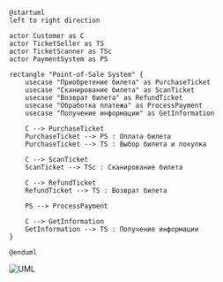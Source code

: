 ```
@startuml
left to right direction

actor Customer as C
actor TicketSeller as TS
actor TicketScanner as TSc
actor PaymentSystem as PS

rectangle "Point-of-Sale System" {
    usecase "Приобретение билета" as PurchaseTicket
    usecase "Сканирование билета" as ScanTicket
    usecase "Возврат билета" as RefundTicket
    usecase "Обработка платежа" as ProcessPayment
    usecase "Получение информации" as GetInformation

    C --> PurchaseTicket
    PurchaseTicket --> PS : Оплата билета
    PurchaseTicket --> TS : Выбор билета и покупка

    C --> ScanTicket
    ScanTicket --> TSc : Сканирование билета

    C --> RefundTicket
    RefundTicket --> TS : Возврат билета

    PS --> ProcessPayment

    C --> GetInformation
    GetInformation --> TS : Получение информации
}

@enduml

```

<img src="https://www.plantuml.com/plantuml/svg/ZLDDQi905DxFAGRtkK0NHN1HkfF62mpZH4EJ6PYPBAGKH4kxwCu3M7g3ADYArlGARsxKbqJ5J1NCmk7zVD_xllUmRIpJDaiJaeZ8KgkeZWT3I_kn5jp6IXB2k5MQTZ9ZLIeqPOPszhbUp1-53KMIrFbUs2nm9kMXmlUbBXkbGjfmPAn8or8t9AISnUGW4RJLLR6qWOg2a65OjxNe4w7uPKPmPh09FjmOrb300j-Lcy0ATXYlA2pmsLQfl5MnPveF4LChybW-OGDvYKIM0fQGNs8fdPnbc27k6vQ8pztaF-v1H9didqNEA-qvGWfiHnqKVX6RLsQ-3kgruiAO_Sxy7U3ihPkwjwDx_Dcv5oYG-0UPNZ5ULpntmjxBIEcKrIUb-7Le4DoUsO-Nghj2UaDXVbIODwnUGlKgrCozLoR73GngBGqNi75JVD7_YIf_tsNOuEL8VCNrcgJ-CGu9Nx1_KvyDbu7DtcrE1ldRnhoNEXbstH79Co5j8Vlb__GF" alt="UML">
